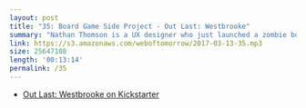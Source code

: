 ```yaml
---
layout: post
title: "35: Board Game Side Project - Out Last: Westbrooke"
summary: "Nathan Thomson is a UX designer who just launched a zombie board game on Kickstarter. But it wasn't easy. He and his co-designer went through a 2 year process and a lot of hard work to get to where they are today."
link: https://s3.amazonaws.com/weboftomorrow/2017-03-13-35.mp3
size: 25647108
length: '00:13:14'
permalink: /35
---
```


- [Out Last: Westbrooke on Kickstarter](https://www.kickstarter.com/projects/psychocat/out-last-westbrooke?ref=profile_created)
